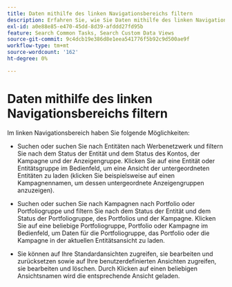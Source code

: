 ```yaml
---
title: Daten mithilfe des linken Navigationsbereichs filtern
description: Erfahren Sie, wie Sie Daten mithilfe des linken Navigationsbereichs filtern.
exl-id: a0e88e85-e470-45dd-8d39-afddd27fd95b
feature: Search Common Tasks, Search Custom Data Views
source-git-commit: 9c4dcb19e386d8e1eea541776f5b92c9d500ae9f
workflow-type: tm+mt
source-wordcount: '162'
ht-degree: 0%

---
```


# Daten mithilfe des linken Navigationsbereichs filtern

Im linken Navigationsbereich haben Sie folgende Möglichkeiten:

* Suchen oder suchen Sie nach Entitäten nach Werbenetzwerk und filtern Sie nach dem Status der Entität und dem Status des Kontos, der Kampagne und der Anzeigengruppe. Klicken Sie auf eine Entität oder Entitätsgruppe im Bedienfeld, um eine Ansicht der untergeordneten Entitäten zu laden (klicken Sie beispielsweise auf einen Kampagnennamen, um dessen untergeordnete Anzeigengruppen anzuzeigen).

* Suchen oder suchen Sie nach Kampagnen nach Portfolio oder Portfoliogruppe und filtern Sie nach dem Status der Entität und dem Status der Portfoliogruppe, des Portfolios und der Kampagne. Klicken Sie auf eine beliebige Portfoliogruppe, Portfolio oder Kampagne im Bedienfeld, um Daten für die Portfoliogruppe, das Portfolio oder die Kampagne in der aktuellen Entitätsansicht zu laden.

* Sie können auf Ihre Standardansichten zugreifen, sie bearbeiten und zurücksetzen sowie auf Ihre benutzerdefinierten Ansichten zugreifen, sie bearbeiten und löschen. Durch Klicken auf einen beliebigen Ansichtsnamen wird die entsprechende Ansicht geladen.
